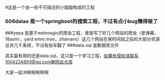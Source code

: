#这是一个由一些不可描述的小姐姐构成的工程
### 606dalao 是一个springboot的搜索工程，不过有点小bug懒得做了
###yepa  是基于webmagic的爬虫工程，里面写了好几个网站的爬虫（爱弹幕，18asmr，yard.emm.moe，zhainans）这几个网站在某时间段之前的大部分资源总共几千条把，不过有些车翻了
###data.sql  是数据库文件

其实最有用的还是data.sql，这只是一个学习工程，如果有侵权请联系1004234893@qq.com删除此仓库











































大家一起冲啊啊啊啊啊